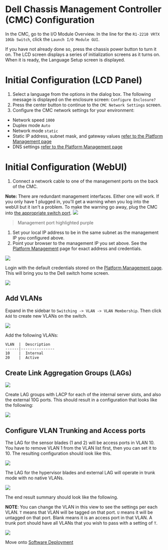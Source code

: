 # Dell Chassis Management Controller (CMC) Configuration

In the CMC, go to the I/O Module Overview. In the line for the `R1-2210 VRTX 10Gb Switch`, click the `Launch I/O Module GUI`.

If you have not already done so, press the chassis power button to turn it on. The LCD screen displays a series of initialization screens as it turns on. When it is ready, the Language Setup screen is displayed.

# Initial Configuration (LCD Panel)
1. Select a language from the options in the dialog box. The following message is displayed on the enclosure screen: `Configure Enclosure?`
1. Press the center button to continue to the `CMC Network Settings` screen.
1. Configure the CMC network settings for your environment:
- Network speed `1000`
- Duplex mode `Auto`
- Network mode `static`
- Static IP address, subnet mask, and gateway values [refer to the Platform Management page](../platform-management.md)
- DNS settings [refer to the Platform Management page](../platform-management.md)

# Initial Configuration (WebUI)
1. Connect a network cable to one of the management ports on the back of the CMC.

**Note:** There are redundant management interfaces. Either one will work. If you only have 1 plugged in, you'll get a warning when you log into the webUI but it isn't a problem. To make the warning go away, plug the CMC into [the appropriate switch port](../hardware-assembly.md).
![](../../images/cmc-management.png)
> Management port highlighted purple  

1. Set your local IP address to be in the same subnet as the management IP you configured above.
1. Point your browser to the management IP you set above. See the [Platform Management](../platform-management.md) page for exact address and credentials.

![](../images/cmc-gui-launch.png)

Login with the default credentials stored on the [Platform Management page](../platform-management.md). This will bring you to the Dell switch home screen.

![](../images/cmc-network-administrator.png)

## Add VLANs

Expand in the sidebar to `Switching -> VLAN -> VLAN Membership`. Then click `Add` to create new VLANs on the switch.

![](../images/cmc-vlan-membership.png)

Add the following VLANs:

```
VLAN  |  Description
------|---------------
10    |  Internal
20    |  Active
```

## Create Link Aggregation Groups (LAGs)

![](../images/cmc-lag-membership.png)

Create LAG groups with LACP for each of the internal server slots, and also the external 10G ports. This should result in a configuration that looks like the following:

![](../images/cmc-lag-configuration.png)

## Configure VLAN Trunking and Access ports

The LAG for the sensor blades (1 and 2) will be access ports in VLAN 10. You have to remove VLAN 1 from the VLAN list first, then you can set it to 10. The resulting configuration should look like this.

![](../images/cmc-access-port.png)

The LAG for the hypervisor blades and external LAG will operate in trunk mode with no native VLANs.

![](../images/cmc-trunk-settings.png)

The end result summary should look like the following.

**NOTE**: You can change the VLAN in this view to see the settings per each VLAN. `T` means that VLAN will be tagged on that port. `U` means it will be untagged on that port. Blank means it is an access port in that VLAN. A trunk port should have all VLANs that you wish to pass with a setting of `T`.

![](../images/cmc-final-vlan-membership.png)

Move onto [Software Deployment](../software-deployment.md)
